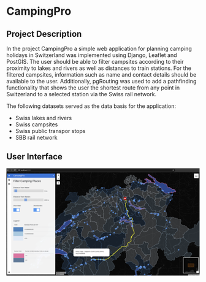 # CampingPro

## Project Description
In the project CampingPro a simple web application for planning camping holidays in Switzerland was implemented using Django, Leaflet and PostGIS. The user should be able to filter campsites according to their proximity to lakes and rivers as well as distances to train stations. For the filtered campsites, information such as name and contact details should be available to the user. Additionally, pgRouting was used to add a pathfinding functionality that shows the user the shortest route from any point in Switzerland to a selected station via the Swiss rail network. 

The following datasets served as the data basis for the application:
- Swiss lakes and rivers 
- Swiss campsites
- Swiss public transpor stops
- SBB rail network

## User Interface
![alt text](https://github.com/iareust/CampingPro/blob/master/Screenshot_MainPage_CampingPro.png)
